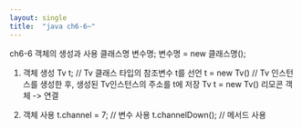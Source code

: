 ```yaml
---
layout: single
title:  "java ch6-6~"
---
```

ch6-6 객체의 생성과 사용
클래스명 변수명;
변수명 = new 클래스명();

1) 객체 생성
Tv t;              // Tv 클래스 타입의 참조변수 t를 선언
t = new Tv()  // Tv 인스턴스를 생성한 후, 생성된 Tv인스턴스의 주소를 t에 저장
Tv t = new Tv()
리모콘   객체   -> 연결

2) 객체 사용
t.channel = 7; // 변수 사용
t.channelDown(); // 메서드 사용
